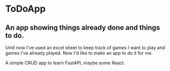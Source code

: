 # ToDoApp

## An app showing things already done and things to do.

Until now I've used an excel sheet to keep track of games I want to play and games I've already played.
Now I'd like to make an app to do it for me.

A simple CRUD app to learn FastAPI, maybe some React.
